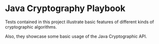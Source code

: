 # Java Cryptography Playbook

Tests contained in this project illustrate basic features of different kinds of cryptographic algorithms. 

Also, they showcase some basic usage of the Java Cryptographic API. 
